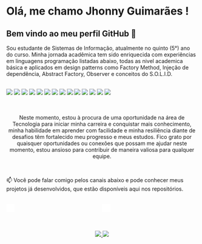 # Olá, me chamo Jhonny Guimarães ! 
## Bem vindo ao meu perfil GitHub 👋

Sou estudante de Sistemas de Informação, atualmente no quinto (5°) ano do curso. 
Minha jornada acadêmica tem sido enriquecida com experiências em linguagens programação listadas abaixo, todas as nivel academica básica e aplicados em design patterns como Factory Method, Injeção de dependência, Abstract Factory, Observer e conceitos do S.O.L.I.D.
</br>
</br>

<div display="flex">
<img width="50px" src="https://cdn.jsdelivr.net/gh/devicons/devicon@latest/icons/java/java-original.svg" />
<img width="50px" src="https://cdn.jsdelivr.net/gh/devicons/devicon@latest/icons/csharp/csharp-original.svg" />
<img width="50px" src="https://cdn.jsdelivr.net/gh/devicons/devicon@latest/icons/python/python-original-wordmark.svg" />
<img width="50px" src="https://cdn.jsdelivr.net/gh/devicons/devicon@latest/icons/php/php-original.svg" />
<img width="50px" src="https://cdn.jsdelivr.net/gh/devicons/devicon@latest/icons/css3/css3-original.svg" />
<img width="50px" src="https://cdn.jsdelivr.net/gh/devicons/devicon@latest/icons/html5/html5-original.svg" />
<img width="50px" src="https://cdn.jsdelivr.net/gh/devicons/devicon@latest/icons/angularjs/angularjs-original.svg" />
<img width="50px" src="https://cdn.jsdelivr.net/gh/devicons/devicon@latest/icons/dotnetcore/dotnetcore-original.svg" />
<img width="50px" src="https://cdn.jsdelivr.net/gh/devicons/devicon@latest/icons/typescript/typescript-original.svg" />
<img width="50px" src="https://cdn.jsdelivr.net/gh/devicons/devicon@latest/icons/javascript/javascript-original.svg" />          
<img width="50px" src="https://cdn.jsdelivr.net/gh/devicons/devicon@latest/icons/nodejs/nodejs-original-wordmark.svg" />
<img width="50px" src="https://cdn.jsdelivr.net/gh/devicons/devicon@latest/icons/nextjs/nextjs-original-wordmark.svg" />
<img width="50px" src="https://cdn.jsdelivr.net/gh/devicons/devicon@latest/icons/redux/redux-original.svg" />
<img width="50px" src="https://cdn.jsdelivr.net/gh/devicons/devicon@latest/icons/mysql/mysql-original-wordmark.svg" />
</div>          

</br>
</br>

<P align="center">
Neste momento, estou à procura de uma oportunidade na área de Tecnologia para iniciar minha carreira e conquistar mais conhecimento, 
minha habilidade em aprender com facilidade e minha resiliência diante de desafios têm fortalecido meu progresso e meus estudos.
Fico grato por quaisquer oportunidades ou conexões que possam me ajudar neste momento, estou ansioso para contribuir de maneira valiosa 
para qualquer equipe.
</P>
</br>

📫 Você pode falar comigo pelos canais abaixo e pode conhecer meus projetos já desenvolvidos, que estão disponíveis aqui nos repositórios.

</br>

<div align="center">
<a href="https://www.linkedin.com/in/jhonny-guimaraes" target="_blank"><img align="left" alt="LinkedIn" width="22px" src="https://github.com/Aakarsh-B/trying-repos/blob/master/linkedin.svg" /></a>
<a href="https://dev.to/jguimaraesdev" target="_blank"><img alt="Blog" width="22px" src="https://github.com/Aakarsh-B/trying-repos/blob/master/dev-badge.svg" /></a>
</div>
</br>

##
<p align="center">
<a href="https://github.com/jguimaraesdev">
  <img height="180em" src="https://github-readme-stats-eight-theta.vercel.app/api?username=jguimaraesdev&show_icons=true&theme=algolia&include_all_commits=true&count_private=true"/>
  <img height="180em" src="https://github-readme-stats-eight-theta.vercel.app/api/top-langs/?username=jeniblodev&layout=compact&langs_count=8&theme=algolia"/>
</a>
</p>

